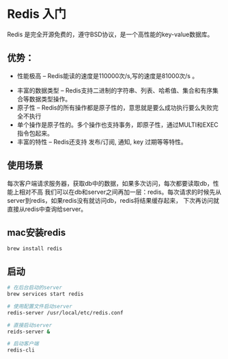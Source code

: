 # Redis 入门
Redis 是完全开源免费的，遵守BSD协议，是一个高性能的key-value数据库。

## 优势：
* 性能极高 – Redis能读的速度是110000次/s,写的速度是81000次/s 。
- 丰富的数据类型 – Redis支持二进制的字符串、列表、哈希值、集合和有序集合等数据类型操作。
- 原子性 – Redis的所有操作都是原子性的，意思就是要么成功执行要么失败完全不执行
- 单个操作是原子性的。多个操作也支持事务，即原子性，通过MULTI和EXEC指令包起来。
- 丰富的特性 – Redis还支持 发布/订阅, 通知, key 过期等等特性。

## 使用场景
每次客户端请求服务器，获取db中的数据，如果多次访问，每次都要读取db，性能上相对不高
我们可以在db和server之间再加一层：redis。每次请求的时候先从server到redis，如果redis没有就访问db，redis将结果缓存起来，
下次再访问就直接从redis中查询给server。

## mac安装redis
```
brew install redis
```

## 启动
```sh
# 在后台启动的server
brew services start redis

# 使用配置文件启动server
redis-server /usr/local/etc/redis.conf

# 直接启动server
reids-server &

# 启动客户端
redis-cli
```
